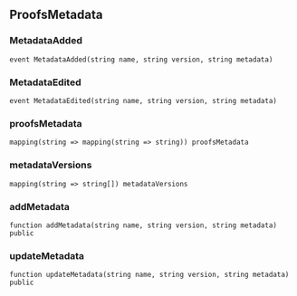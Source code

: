 ## ProofsMetadata

### MetadataAdded

```solidity
event MetadataAdded(string name, string version, string metadata)
```

### MetadataEdited

```solidity
event MetadataEdited(string name, string version, string metadata)
```

### proofsMetadata

```solidity
mapping(string => mapping(string => string)) proofsMetadata
```

### metadataVersions

```solidity
mapping(string => string[]) metadataVersions
```

### addMetadata

```solidity
function addMetadata(string name, string version, string metadata) public
```

### updateMetadata

```solidity
function updateMetadata(string name, string version, string metadata) public
```


